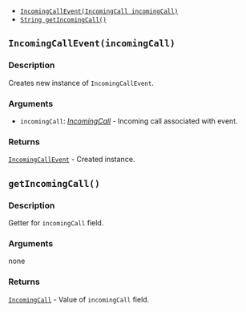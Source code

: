 * [`IncomingCallEvent(IncomingCall incomingCall)`](#IncomingCallEvent)
* [`String getIncomingCall()`](#getIncomingCall)

<a name="IncomingCallEvent"></a>
## `IncomingCallEvent(incomingCall)`

### Description
Creates new instance of `IncomingCallEvent`.

### Arguments
* `incomingCall`: [*IncomingCall*](./IncomingCall.md) - Incoming call associated with event.

### Returns
[`IncomingCallEvent`](./IncomingCallEvent.md) - Created instance.

<a name="getIncomingCall"></a>
## `getIncomingCall()`

### Description
Getter for `incomingCall` field.

### Arguments
none

### Returns
[`IncomingCall`](./IncomingCall.md) - Value of `incomingCall` field.